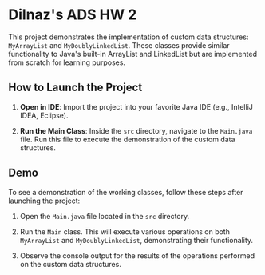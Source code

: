 # Dilnaz's ADS HW 2

This project demonstrates the implementation of custom data structures: `MyArrayList` and `MyDoublyLinkedList`. These classes provide similar functionality to Java's built-in ArrayList and LinkedList but are implemented from scratch for learning purposes.

## How to Launch the Project

1. **Open in IDE**: Import the project into your favorite Java IDE (e.g., IntelliJ IDEA, Eclipse).

2. **Run the Main Class**: Inside the `src` directory, navigate to the `Main.java` file. Run this file to execute the demonstration of the custom data structures.

## Demo

To see a demonstration of the working classes, follow these steps after launching the project:

1. Open the `Main.java` file located in the `src` directory.

2. Run the `Main` class. This will execute various operations on both `MyArrayList` and `MyDoublyLinkedList`, demonstrating their functionality.

3. Observe the console output for the results of the operations performed on the custom data structures.
